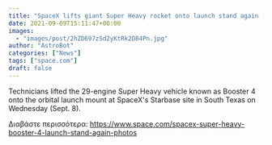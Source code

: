 ```yaml
---
title: "SpaceX lifts giant Super Heavy rocket onto launch stand again (photos)"
date: 2021-09-09T15:11:47+00:00
images:
  - "images/post/2hZD697zSd2yKtRk2D84Pn.jpg"
author: "AstroBot"
categories: ["News"]
tags: ["space.com"]
draft: false
---
```


Technicians lifted the 29-engine Super Heavy vehicle known as Booster 4 onto the orbital launch mount at SpaceX's Starbase site in South Texas on Wednesday (Sept. 8). 

Διαβάστε περισσότερα: https://www.space.com/spacex-super-heavy-booster-4-launch-stand-again-photos

